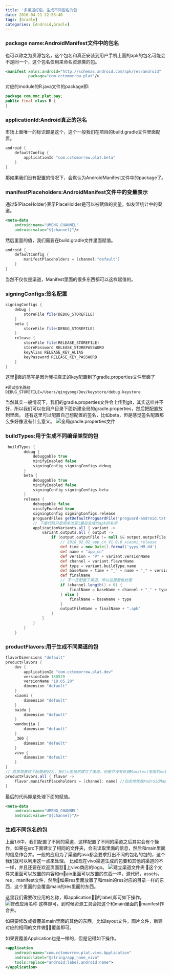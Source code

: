 ```yaml
---
title: '多渠道打包，生成不同包名的包'
date: 2016-04-21 22:58:40
tags: [Gradle]
categories: [Android,Gradle]
---
```


### package name:AndroidManifest文件中的包名
也可以称之为资源包名，这个包名和真正安装到用户手机上面的apk的包名可能会不是同一个，这个包名仅用来命名资源类的包。
```xml
<manifest xmlns:android="http://schemas.android.com/apk/res/android"
          package="com.cctomorrow.plat"/>
```
对应的module的R.java文件的package即:
```java
package com.mmc.plat.pay;
public final class R {
}
```

### applicationId:Android真正的包名 
市场上面唯一的标识即是这个，这个一般我们在项目的build.gradle文件里面配置。
```groovy
android {
    defaultConfig {
        applicationId "com.cctomorrow.plat.beta"
    }
}
```
那如果我们没有配置的情况下，会默认为AndroidManifest文件中的package了。

<!-- more -->

### manifestPlaceholders:AndroidManifest文件中的变量表示
通过${PlaceHolder}表示PlaceHolder是可以被赋值的变量，如友盟统计中的渠道。
```xml
<meta-data
    android:name="UMENG_CHANNEL"
    android:value="${channel}"/>
```
然后里面的值，我们需要在build.gradle文件里面赋值。
```groovy
android {
    defaultConfig {
        manifestPlaceholders = [channel:"default"]
    }
}
```
当然不仅仅是渠道，Manifest里面的很多东西都可以这样赋值的。

### signingConfigs:签名配置
```groovy
signingConfigs {
    debug {
        storeFile file(DEBUG_STOREFILE)
    }
    beta {
        storeFile file(DEBUG_STOREFILE)
    }
    release {
        storeFile file(RELEASE_STOREFILE)
        storePassword RELEASE_STOREPASSWORD
        keyAlias RELEASE_KEY_ALIAS
        keyPassword RELEASE_KEY_PASSWORD
    }
}
```
这里面的简写是因为我把真正的key配置到了gradle.properties文件里面了
```
#调试签名路径
DEBUG_STOREFILE=/Users/qingyong/Dev/keystore/debug.keystore
```
当然其实一般情况下，我们的gradle.properties文件会上传到git，其实这样并不好，所以我们可以在用户目录下面新建全局的gradle.properties，然后把配置放到里面。
还有这里可以配置自己想配置的签名，比如beta，但是感觉签名配置那么多好像没有什么意义。
![全局gradle.properties文件](/images/global_gradle_properties.png)

### buildTypes:用于生成不同编译类型的包
```groovy
 buildTypes {
        debug {
            debuggable true
            minifyEnabled false
            signingConfig signingConfigs.debug
        }
        beta {
            debuggable true
            minifyEnabled false
            signingConfig signingConfigs.beta
        }
        release {
            debuggable false
            minifyEnabled true
            signingConfig signingConfigs.release
            proguardFiles getDefaultProguardFile('proguard-android.txt'), 'proguard-rules.pro'
            // 下面代码只是用来改变最后生成的apk的名字
            applicationVariants.all { variant ->
                variant.outputs.all { output ->
                    if (output.outputFile != null && output.outputFile.name.endsWith('.apk') && 'release'.equals(variant.buildType.name)) {
                        // 2018_02_02_app_cn_V1.0.0_xiaomi_release
                        def time = new Date().format('yyyy_MM_dd')
                        def name = "app_cn"
                        def version = "V" + variant.versionName
                        def channel = variant.flavorName
                        def type = variant.buildType.name
                        def baseName = time + "_" + name + "_" + version + "_"
                        def finalName
                        // 不一定配置了渠道，所以这里要做处理
                        if (channel.length() > 0) {
                            finalName = baseName + channel + "_" + type
                        } else {
                            finalName = baseName + type
                        }
                        outputFileName = finalName + ".apk"
                    }
                }
            }
        }
    }
```

### productFlavors:用于生成不同渠道的包 
```groovy
flavorDimensions "default"
productFlavors {
    dev {
        applicationId "com.cctomorrow.plat.dev"
        versionCode 180520
        versionName "18.05.20"
        dimension "default"
    }
    xiaomi {
        dimension "default"
    }
    baidu {
        dimension "default"
    }
    wandoujia {
        dimension "default"
    }
    _360 {
        dimension "default"
    }
    vivo {
        dimension "default"
    }
}
// 这里需要这个配置是因为，我们上面虽然建立了渠道，但是并没有处理Manifest里面的meta-data信息。
productFlavors.all { flavor ->
    flavor.manifestPlaceholders = [channel: name] //动态地修改AndroidManifest中的渠道名
}
```
最后的代码即是处理下面的赋值。
```xml
<meta-data
    android:name="UMENG_CHANNEL"
    android:value="${channel}"/>
```

### 生成不同包名的包
上面1.6中，我们配置了不同的渠道，这样配置了不同的渠道之后其实会有个操作，如果在src下面建立了相同的文件夹，会去读取里面的信息，然后和main里面的信息作合并。一般的应用为了渠道的aso都会要求打出不同的包名的包的，这个我们就可以利用这一点来处理。
比如现在vivo渠道生成的包要和其他的渠道的不一样，并且还要在欢迎页面怼上vivo商店的logo。
![建立渠道文件夹](/images/create_channel_dir.png)
这个文件夹里面可以放置的内容和main里面可以放置的东西一样，源代码，assets，res，manifest文件，然后如果res里面放置了和main的res对应的目录一样的东西，这个里面的会覆盖main的res里面的东西。

这里我们需要改应用的名称，即application的label,即可如下操作。
![修改应用名称](/images/rename_app_name.png)
这样即可，到时候资源工具会把这个和main里面的manifest作合并。

如果要修改或者覆盖main里面的其他的东西，比如layout文件，图片文件，新建对应的相同的文件做覆盖即可。

如果要覆盖Application也是一样的，但是记得如下操作。
```xml
<application
    android:name="com.cctomorrow.plat.vivo.Application"
    android:label="@string/app_name_vivo"
    tools:replace="android:label,android:name">
</application>
```